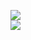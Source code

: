 [![](https://img.shields.io/badge/Made%20With-Github%20Spray-lightgrey.svg?style=for-the-badge&logo=github)](https://github.com/Annihil/github-spray#5487)  
[![](https://i.imgur.com/2DrTn0Z.gif)](https://github.com/Annihil/github-spray)
